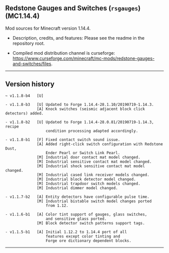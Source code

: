 
## Redstone Gauges and Switches (`rsgauges`) (MC1.14.4)

Mod sources for Minecraft version 1.14.4.

- Description, credits, and features: Please see the readme in the repository root.

- Compiled mod distribution channel is curseforge: https://www.curseforge.com/minecraft/mc-mods/redstone-gauges-and-switches/files.

----
## Version history

    ~ v1.1.8-b4   [U]

    - v1.1.8-b3   [U] Updated to Forge 1.14.4-28.1.10/20190719-1.14.3.
                  [A] Knock switches (seismic adjacent block click detectors) added.

    - v1.1.8-b2   [U] Updated to Forge 1.14.4-28.0.81/20190719-1.14.3, recipe
                      condition processing adapted accordingly.

    - v1.1.8-b1   [F] Fixed contact switch sound issue.
                  [A] Added right-click switch configuration with Redstone Dust,
                      Ender Pearl or Switch Link Pearl.
                  [M] Industrial door contact mat model changed.
                  [M] Industrial sensitive contact mat model changed.
                  [M] Industrial shock sensitive contact mat model changed.
                  [M] Industrial cased link receiver models changed.
                  [M] Industrial block detector model changed.
                  [M] Industrial trapdoor switch models changed.
                  [M] Industrial dimmer model changed.

    - v1.1.7-b2   [A] Entity detectors have configurable pulse time.
                  [M] Industrial bistable switch model changes ported
                      from 1.12.

    - v1.1.6-b1   [A] Color tint support of gauges, glass switches,
                      and sensitive glass ported.
                  [M] Block detector switch patterns support tags.

    - v1.1.5-b1   [A] Initial 1.12.2 to 1.14.4 port of all
                      features except color tinting and
                      Forge ore dictionary dependent blocks.

----
